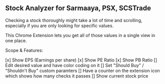 ## Stock Analyzer for Sarmaaya, PSX, SCSTrade

Checking a stock thoroughly might take a lot of time and scrolling, especially if you are only looking for specific values.

This Chrome Extension lets you get all of those values in a single view in one place.

Scope & Features:

[x] Show EPS (Earnings per share)
[x] Show PE Ratio
[x] Show PB Ratio
[] Edit desired value and have color coding on it
[] Set "Should Buy" / "Shouldn't Buy" custom paramters
[] Have a counter on the extension icon which shows how many checks it passes
[] Show current stock price